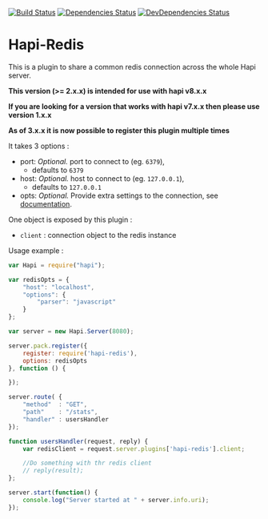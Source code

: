 [![Build Status](https://secure.travis-ci.org/sandfox/node-hapi-redis.png)](http://travis-ci.org/sandfox/node-hapi-redis)
[![Dependencies Status](https://david-dm.org/sandfox/node-hapi-redis.png)](https://david-dm.org/sandfox/node-hapi-redis)
[![DevDependencies Status](https://david-dm.org/sandfox/node-hapi-redis/dev-status.png)](https://david-dm.org/sandfox/node-hapi-redis#info=devDependencies)

# Hapi-Redis

This is a plugin to share a common redis connection across the whole Hapi server.

__This version (>= 2.x.x) is intended for use with hapi v8.x.x__

__If you are looking for a version that works with hapi v7.x.x then please use version 1.x.x__

__As of 3.x.x it is now possible to register this plugin multiple times__

It takes 3 options :

- port: *Optional.* port to connect to (eg. `6379`),
    - defaults to `6379`
- host: *Optional.* host to connect to (eg. `127.0.0.1`),
    - defaults to `127.0.0.1`
- opts: *Optional.* Provide extra settings to the connection, see [documentation](https://github.com/mranney/node_redis#rediscreateclientport-host-options).

One object is exposed by this plugin :

- `client` : connection object to the redis instance

Usage example :
```js
var Hapi = require("hapi");

var redisOpts = {
    "host": "localhost",
    "options": {
        "parser": "javascript"
    }
};

var server = new Hapi.Server(8080);

server.pack.register({
    register: require('hapi-redis'),
    options: redisOpts
}, function () {

});

server.route( {
    "method"  : "GET",
    "path"    : "/stats",
    "handler" : usersHandler
});

function usersHandler(request, reply) {
    var redisClient = request.server.plugins['hapi-redis'].client;

    //Do something with thr redis client
    // reply(result);
};

server.start(function() {
    console.log("Server started at " + server.info.uri);
});
```
